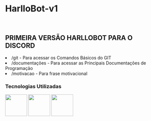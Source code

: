 # HarlloBot-v1

<br>
<h2> PRIMEIRA VERSÃO HARLLOBOT PARA O DISCORD</h2>
<li>/git - Para acessar os Comandos Básicos do GIT</li>
<li>/documentações - Para acessar as Principais Documentações de Programação</li>
<li>/motivacao - Para frase motivacional</li>
</li>
<div>
<h3>Tecnologias Utilizadas</h3>
<img width="70px"src="https://cdn.jsdelivr.net/gh/devicons/devicon/icons/javascript/javascript-original.svg" />
<img width="70px"src="https://cdn.jsdelivr.net/gh/devicons/devicon/icons/nodejs/nodejs-original-wordmark.svg" />   
<img width="70px"src="https://cdn.jsdelivr.net/gh/devicons/devicon/icons/discordjs/discordjs-original.svg" />
</div>          
